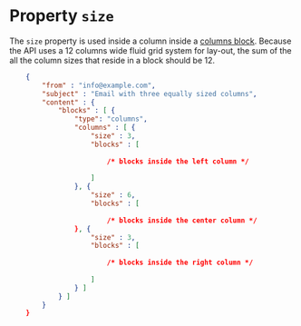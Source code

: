 # Property `size`

The `size` property is used inside a column inside a
<a href="/support/json/block-columns">columns block</a>. Because 
the API uses a 12 columns wide fluid grid system for lay-out, the sum of the all 
the column sizes that reside in a block should be 12.


````json
    {
        "from" : "info@example.com",
        "subject" : "Email with three equally sized columns",
        "content" : {
            "blocks" : [ {
                "type": "columns",
                "columns" : [ {
                    "size" : 3,
                    "blocks" : [
                        
                        /* blocks inside the left column */
                    
                    ]
                }, {
                    "size" : 6,
                    "blocks" : [
                    
                        /* blocks inside the center column */
                }, {
                    "size" : 3,
                    "blocks" : [
                    
                        /* blocks inside the right column */
                        
                    ]
                } ]
            } ]
        }
    }
````
